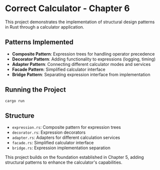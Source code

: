 # Correct Calculator - Chapter 6

This project demonstrates the implementation of structural design patterns in Rust through a calculator application.

## Patterns Implemented

- **Composite Pattern**: Expression trees for handling operator precedence
- **Decorator Pattern**: Adding functionality to expressions (logging, timing)
- **Adapter Pattern**: Connecting different calculator modes and services
- **Facade Pattern**: Simplified calculator interface
- **Bridge Pattern**: Separating expression interface from implementation

## Running the Project

```
cargo run
```

## Structure

- `expression.rs`: Composite pattern for expression trees
- `decorator.rs`: Expression decorators
- `adapter.rs`: Adapters for different calculation services
- `facade.rs`: Simplified calculator interface
- `bridge.rs`: Expression implementation separation

This project builds on the foundation established in Chapter 5, adding structural patterns to enhance the calculator's capabilities.
